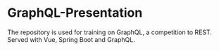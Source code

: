 # GraphQL-Presentation

The repository is used for training on GraphQL, a competition to REST.
Served with Vue, Spring Boot and GraphQL.


